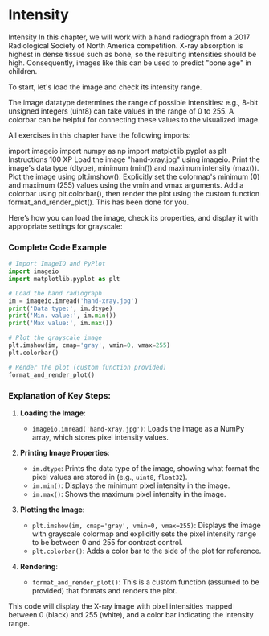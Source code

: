 # Intensity

Intensity
In this chapter, we will work with a hand radiograph from a 2017 Radiological Society of North America competition. X-ray absorption is highest in dense tissue such as bone, so the resulting intensities should be high. Consequently, images like this can be used to predict "bone age" in children.

To start, let's load the image and check its intensity range.

The image datatype determines the range of possible intensities: e.g., 8-bit unsigned integers (uint8) can take values in the range of 0 to 255. A colorbar can be helpful for connecting these values to the visualized image.

All exercises in this chapter have the following imports:

import imageio
import numpy as np
import matplotlib.pyplot as plt
Instructions
100 XP
Load the image "hand-xray.jpg" using imageio.
Print the image's data type (dtype), minimum (min()) and maximum intensity (max()).
Plot the image using plt.imshow(). Explicitly set the colormap's minimum (0) and maximum (255) values using the vmin and vmax arguments.
Add a colorbar using plt.colorbar(), then render the plot using the custom function format_and_render_plot(). This has been done for you.

Here’s how you can load the image, check its properties, and display it with appropriate settings for grayscale:

### Complete Code Example

```python
# Import ImageIO and PyPlot
import imageio
import matplotlib.pyplot as plt

# Load the hand radiograph
im = imageio.imread('hand-xray.jpg')
print('Data type:', im.dtype)
print('Min. value:', im.min())
print('Max value:', im.max())

# Plot the grayscale image
plt.imshow(im, cmap='gray', vmin=0, vmax=255)
plt.colorbar()

# Render the plot (custom function provided)
format_and_render_plot()
```

### Explanation of Key Steps:

1. **Loading the Image**:
   - `imageio.imread('hand-xray.jpg')`: Loads the image as a NumPy array, which stores pixel intensity values.

2. **Printing Image Properties**:
   - `im.dtype`: Prints the data type of the image, showing what format the pixel values are stored in (e.g., `uint8`, `float32`).
   - `im.min()`: Displays the minimum pixel intensity in the image.
   - `im.max()`: Shows the maximum pixel intensity in the image.

3. **Plotting the Image**:
   - `plt.imshow(im, cmap='gray', vmin=0, vmax=255)`: Displays the image with grayscale colormap and explicitly sets the pixel intensity range to be between 0 and 255 for contrast control.
   - `plt.colorbar()`: Adds a color bar to the side of the plot for reference.

4. **Rendering**:
   - `format_and_render_plot()`: This is a custom function (assumed to be provided) that formats and renders the plot.

This code will display the X-ray image with pixel intensities mapped between 0 (black) and 255 (white), and a color bar indicating the intensity range.